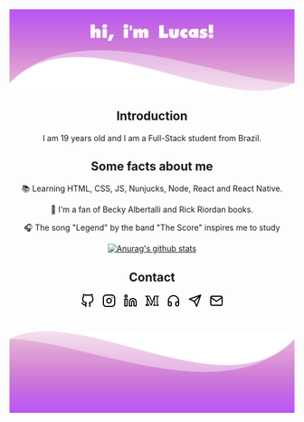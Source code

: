 <img src="https://github.com/lucasmc64/lucasmc64/blob/master/images/header.png?raw=true">

<h2 align="center">
    Introduction
</h2>

<p align="center">I am 19 years old and I am a Full-Stack student from Brazil.</p>

<h2 align="center">Some facts about me</h2>

<p align="center">
    &#128218; Learning HTML, CSS, JS, Nunjucks, Node, React and React Native.
</p>

<p align="center">
    &#129321; I'm a fan of Becky Albertalli and Rick Riordan books.
</p>

<p align="center">
    &#127911; The song "Legend" by the band "The Score" inspires me to study
</p>

<div align="center">

[![Anurag's github stats](https://github-readme-stats.vercel.app/api?username=lucasmc64&title_color=fff&text_color=fff&bg_color=a11ff3)](https://github.com/anuraghazra/github-readme-stats)

</div>

<h2 align="center">
    Contact
</h2>

<div align="center">
    <div style="display: inline-block; margin-right: 10px">
        <a href="https://github.com/lucasmc64">
            <img src="https://raw.githubusercontent.com/lucasmc64/lucasmc64/28cdb6bf49c5e9cf5f0899807cc927aa34cb00b3/svg/github.svg" width="24px">
        </a>
    </div>
    <div style="display: inline-block; margin-right: 10px">
        <a href="https://www.instagram.com/lucasmc64/">
            <img src="https://raw.githubusercontent.com/lucasmc64/lucasmc64/28cdb6bf49c5e9cf5f0899807cc927aa34cb00b3/svg/instagram.svg" width="24px">
    </a>
    </div>
    <div style="display: inline-block; margin-right: 10px">
        <a href="https://www.linkedin.com/in/lucasmc64">
            <img src="https://raw.githubusercontent.com/lucasmc64/lucasmc64/28cdb6bf49c5e9cf5f0899807cc927aa34cb00b3/svg/linkedin.svg" width="24px">
        </a>
    </div>
    <div style="display: inline-block; margin-right: 10px">
        <a href="https://medium.com/@lucasmc64">
            <img src="https://raw.githubusercontent.com/lucasmc64/lucasmc64/28cdb6bf49c5e9cf5f0899807cc927aa34cb00b3/svg/medium.svg" width="24px">
        </a>
    </div>
    <div style="display: inline-block; margin-right: 10px">
        <a href="https://open.spotify.com/user/zfmoktwes2vs17ye2wv2hywzv?si=QW2qQrxvTuO-E2Kq-szbBQ">
            <img src="https://raw.githubusercontent.com/lucasmc64/lucasmc64/28cdb6bf49c5e9cf5f0899807cc927aa34cb00b3/svg/headphones.svg" width="24px">
        </a>
    </div>
    <div style="display: inline-block; margin-right: 10px">
        <a href="http://t.me/lucasmc64">
            <img src="https://raw.githubusercontent.com/lucasmc64/lucasmc64/28cdb6bf49c5e9cf5f0899807cc927aa34cb00b3/svg/telegram.svg" width="24px">
        </a>
    </div>
    <a href="mailto:coutinho0604@gmail.com">
        <img src="https://raw.githubusercontent.com/lucasmc64/lucasmc64/28cdb6bf49c5e9cf5f0899807cc927aa34cb00b3/svg/mail.svg" width="24px">
    </a>
</div>

<h1 align="center">
    <img src="https://github.com/lucasmc64/lucasmc64/blob/master/images/footer.png?raw=true">
</h1>
